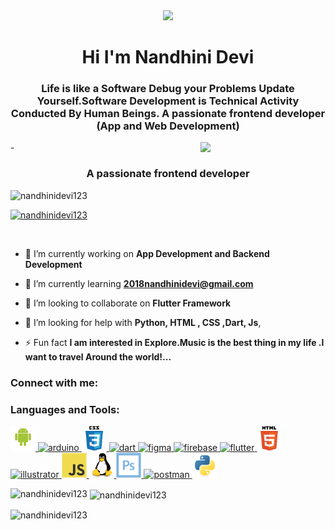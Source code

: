 
 <center><img src ="https://dresma.ai/wp-content/uploads/2022/02/Engineering-Manager-MERN-Stack.gif" width="200" ></center>

<h1 align="center">Hi  I'm Nandhini Devi</h1>
<h3 align="center">Life is like a Software Debug your Problems Update Yourself.Software Development is Technical Activity Conducted By Human Beings. A passionate frontend developer (App and Web Development)</h3>

 <img src ="https://user-images.githubusercontent.com/95607404/162607921-1ad2e91b-26d0-4cf9-a868-a4dd1ad1267c.gif" width="200" align="right"/>

-<h3 align="center">A passionate frontend developer </h3>

<p align="left"> <img src="https://komarev.com/ghpvc/?username=nandhinidevi123&label=Profile%20views&color=0e75b6&style=flat" alt="nandhinidevi123" /> </p>

<p align="left"> <a href="https://github.com/ryo-ma/github-profile-trophy"><img src="https://github-profile-trophy.vercel.app/?username=nandhinidevi123" alt="nandhinidevi123" /></a> </p>

<p align="left"> <a href="https://twitter.com/" target="blank"><img src="https://img.shields.io/twitter/follow/?logo=twitter&style=for-the-badge" alt="" /></a> </p>

- 🔭 I’m currently working on **App Development and Backend Development**

- 🌱 I’m currently learning **2018nandhinidevi@gmail.com**

- 👯 I’m looking to collaborate on **Flutter Framework**

- 🤝 I’m looking for help with **Python, HTML , CSS ,Dart, Js**,

- ⚡ Fun fact **I am interested in Explore.Music is the best thing in my life .I want to travel Around the world!...**

<h3 align="left">Connect with me:</h3>
<p align="left">
</p>

<h3 align="left">Languages and Tools:</h3>
<p align="left"> <a href="https://developer.android.com" target="_blank" rel="noreferrer"> <img src="https://raw.githubusercontent.com/devicons/devicon/master/icons/android/android-original-wordmark.svg" alt="android" width="40" height="40"/> </a> <a href="https://www.arduino.cc/" target="_blank" rel="noreferrer"> <img src="https://cdn.worldvectorlogo.com/logos/arduino-1.svg" alt="arduino" width="40" height="40"/> </a> <a href="https://www.w3schools.com/css/" target="_blank" rel="noreferrer"> <img src="https://raw.githubusercontent.com/devicons/devicon/master/icons/css3/css3-original-wordmark.svg" alt="css3" width="40" height="40"/> </a> <a href="https://dart.dev" target="_blank" rel="noreferrer"> <img src="https://www.vectorlogo.zone/logos/dartlang/dartlang-icon.svg" alt="dart" width="40" height="40"/> </a> <a href="https://www.figma.com/" target="_blank" rel="noreferrer"> <img src="https://www.vectorlogo.zone/logos/figma/figma-icon.svg" alt="figma" width="40" height="40"/> </a> <a href="https://firebase.google.com/" target="_blank" rel="noreferrer"> <img src="https://www.vectorlogo.zone/logos/firebase/firebase-icon.svg" alt="firebase" width="40" height="40"/> </a> <a href="https://flutter.dev" target="_blank" rel="noreferrer"> <img src="https://www.vectorlogo.zone/logos/flutterio/flutterio-icon.svg" alt="flutter" width="40" height="40"/> </a> <a href="https://www.w3.org/html/" target="_blank" rel="noreferrer"> <img src="https://raw.githubusercontent.com/devicons/devicon/master/icons/html5/html5-original-wordmark.svg" alt="html5" width="40" height="40"/> </a> <a href="https://www.adobe.com/in/products/illustrator.html" target="_blank" rel="noreferrer"> <img src="https://www.vectorlogo.zone/logos/adobe_illustrator/adobe_illustrator-icon.svg" alt="illustrator" width="40" height="40"/> </a> <a href="https://developer.mozilla.org/en-US/docs/Web/JavaScript" target="_blank" rel="noreferrer"> <img src="https://raw.githubusercontent.com/devicons/devicon/master/icons/javascript/javascript-original.svg" alt="javascript" width="40" height="40"/> </a> <a href="https://www.linux.org/" target="_blank" rel="noreferrer"> <img src="https://raw.githubusercontent.com/devicons/devicon/master/icons/linux/linux-original.svg" alt="linux" width="40" height="40"/> </a> <a href="https://www.photoshop.com/en" target="_blank" rel="noreferrer"> <img src="https://raw.githubusercontent.com/devicons/devicon/master/icons/photoshop/photoshop-line.svg" alt="photoshop" width="40" height="40"/> </a> <a href="https://postman.com" target="_blank" rel="noreferrer"> <img src="https://www.vectorlogo.zone/logos/getpostman/getpostman-icon.svg" alt="postman" width="40" height="40"/> </a> <a href="https://www.python.org" target="_blank" rel="noreferrer"> <img src="https://raw.githubusercontent.com/devicons/devicon/master/icons/python/python-original.svg" alt="python" width="40" height="40"/> </a> </p>

<p><img align="left" src="https://github-readme-stats.vercel.app/api/top-langs?username=nandhinidevi123&show_icons=true&locale=en&layout=compact" alt="nandhinidevi123" /></p>

<p>&nbsp;<img align="center" src="https://github-readme-stats.vercel.app/api?username=nandhinidevi123&show_icons=true&locale=en" alt="nandhinidevi123" /></p>

<p><img align="center" src="https://github-readme-streak-stats.herokuapp.com/?user=nandhinidevi123&" alt="nandhinidevi123" /></p>
